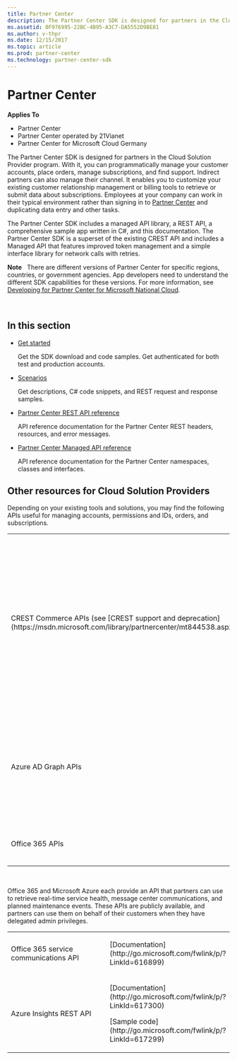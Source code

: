 ```yaml
---
title: Partner Center
description: The Partner Center SDK is designed for partners in the Cloud Solution Provider program.
ms.assetid: 0F976995-22BC-4B95-A3C7-DA5552D9BE81
ms.author: v-thpr
ms.date: 12/15/2017
ms.topic: article
ms.prod: partner-center
ms.technology: partner-center-sdk
---
```


# Partner Center


**Applies To**

-   Partner Center
-   Partner Center operated by 21Vianet
-   Partner Center for Microsoft Cloud Germany

The Partner Center SDK is designed for partners in the Cloud Solution Provider program. With it, you can programmatically manage your customer accounts, place orders, manage subscriptions, and find support. Indirect partners can also manage their channel. It enables you to customize your existing customer relationship management or billing tools to retrieve or submit data about subscriptions. Employees at your company can work in their typical environment rather than signing in to [Partner Center](http://go.microsoft.com/fwlink/p/?LinkId=620294) and duplicating data entry and other tasks.

The Partner Center SDK includes a managed API library, a REST API, a comprehensive sample app written in C#, and this documentation. The Partner Center SDK is a superset of the existing CREST API and includes a Managed API that features improved token management and a simple interface library for network calls with retries.

**Note**  
There are different versions of Partner Center for specific regions, countries, or government agencies. App developers need to understand the different SDK capabilities for these versions. For more information, see [Developing for Partner Center for Microsoft National Cloud](developing-for-partner-center-for-microsoft-national-cloud.md).   

 

## <span id="In_this_section"></span><span id="in_this_section"></span><span id="IN_THIS_SECTION"></span>In this section


-   [Get started](get-started.md)

    Get the SDK download and code samples. Get authenticated for both test and production accounts.

-   [Scenarios](scenarios.md)

    Get descriptions, C# code snippets, and REST request and response samples.

-   [Partner Center REST API reference](partner-center-rest-api-reference.md)

    API reference documentation for the Partner Center REST headers, resources, and error messages.

-   [Partner Center Managed API reference](https://docs.microsoft.com/en-us/dotnet/api/?branch=master)

    API reference documentation for the Partner Center namespaces, classes and interfaces.

## <span id="Other_resources_for_Cloud_Solution_Providers"></span><span id="other_resources_for_cloud_solution_providers"></span><span id="OTHER_RESOURCES_FOR_CLOUD_SOLUTION_PROVIDERS"></span>Other resources for Cloud Solution Providers


Depending on your existing tools and solutions, you may find the following APIs useful for managing accounts, permissions and IDs, orders, and subscriptions.

<table>
<colgroup>
<col width="50%" />
<col width="50%" />
</colgroup>
<tbody>
<tr class="odd">
<td><p>CREST Commerce APIs (see [CREST support and deprecation](https://msdn.microsoft.com/library/partnercenter/mt844538.aspx))</p></td>
<td><p>[Documentation](http://msdn.microsoft.com/en-us/library/partnercenter/dn974944.aspx)</p>
<p>[CREST forums]( http://go.microsoft.com/fwlink/p/?LinkId=617103)</p>
<p>[Sample program - C#](http://go.microsoft.com/fwlink/p/?LinkId=620291)</p>
<p>[Sample program - Java](http://go.microsoft.com/fwlink/p/?LinkId=624059)</p>
<p>[Intro to CREST]( http://go.microsoft.com/fwlink/p/?LinkId=717361) [video]</p></td>
</tr>
<tr class="even">
<td><p>Azure AD Graph APIs</p></td>
<td><p>[Documentation]( http://go.microsoft.com/fwlink/p/?LinkId=717363)</p>
<p>[Azure AD Graph forums]( http://go.microsoft.com/fwlink/p/?LinkId=717364)</p>
<p>[Sample code]( http://go.microsoft.com/fwlink/p/?LinkId=717365)</p></td>
</tr>
<tr class="odd">
<td><p>Office 365 APIs</p></td>
<td><p>[Documentation]( http://go.microsoft.com/fwlink/p/?LinkId=717362)</p></td>
</tr>
</tbody>
</table>

 

Office 365 and Microsoft Azure each provide an API that partners can use to retrieve real-time service health, message center communications, and planned maintenance events. These APIs are publicly available, and partners can use them on behalf of their customers when they have delegated admin privileges.

<table>
<colgroup>
<col width="50%" />
<col width="50%" />
</colgroup>
<tbody>
<tr class="odd">
<td><p>Office 365 service communications API</p></td>
<td><p>[Documentation](http://go.microsoft.com/fwlink/p/?LinkId=616899)</p></td>
</tr>
<tr class="even">
<td><p>Azure Insights REST API</p></td>
<td><p>[Documentation](http://go.microsoft.com/fwlink/p/?LinkId=617300)</p>
<p>[Sample code](http://go.microsoft.com/fwlink/p/?LinkId=617299)</p></td>
</tr>
</tbody>
</table>

 

 

 




